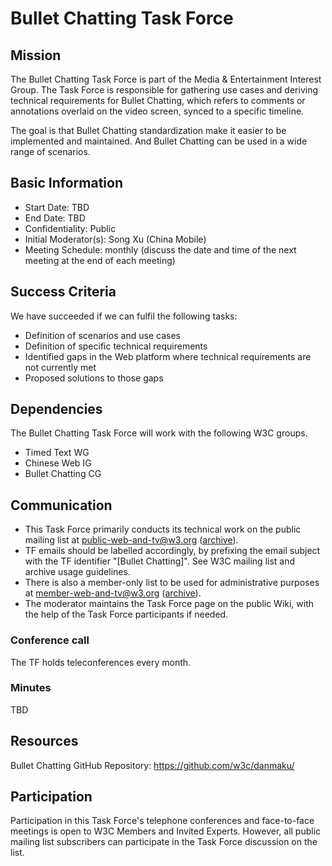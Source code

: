 # Bullet Chatting Task Force

## Mission

The Bullet Chatting Task Force is part of the Media & Entertainment Interest Group. The Task Force is responsible for gathering use cases and deriving technical requirements for Bullet Chatting, which refers to comments or annotations overlaid on the video screen, synced to a specific timeline. 

The goal is that Bullet Chatting standardization make it easier to be implemented and maintained. And Bullet Chatting can be used in a wide range of scenarios.

## Basic Information

* Start Date: TBD
* End Date: TBD
* Confidentiality: Public
* Initial Moderator(s): Song Xu (China Mobile)
* Meeting Schedule: monthly (discuss the date and time of the next meeting at the end of each meeting)

## Success Criteria

We have succeeded if we can fulfil the following tasks:

* Definition of scenarios and use cases
* Definition of specific technical requirements
* Identified gaps in the Web platform where technical requirements are not currently met
* Proposed solutions to those gaps

## Dependencies

The Bullet Chatting Task Force will work with the following W3C groups.

* Timed Text WG
* Chinese Web IG
* Bullet Chatting CG

## Communication

* This Task Force primarily conducts its technical work on the public mailing list at public-web-and-tv@w3.org ([archive](https://lists.w3.org/Archives/Public/public-web-and-tv/)).
* TF emails should be labelled accordingly, by prefixing the email subject with the TF identifier "[Bullet Chatting]". See W3C mailing list and archive usage guidelines.
* There is also a member-only list to be used for administrative purposes at member-web-and-tv@w3.org ([archive](https://lists.w3.org/Archives/Member/member-web-and-tv/)).
* The moderator maintains the Task Force page on the public Wiki, with the help of the Task Force participants if needed.

### Conference call

The TF holds teleconferences every month.

### Minutes

TBD

## Resources

Bullet Chatting GitHub Repository: https://github.com/w3c/danmaku/

## Participation

Participation in this Task Force's telephone conferences and face-to-face meetings is open to W3C Members and Invited Experts. However, all public mailing list subscribers can participate in the Task Force discussion on the list.
